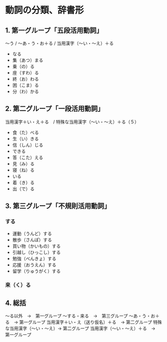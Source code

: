 # 動詞の分類、辞書形

## 1. 第一グループ「五段活用動詞」

〜う / 〜あ・う・お＋る / 当用漢字（〜い・〜え）＋る

- なる
- 集（あつ）まる
- 乗（の）る
- 座（すわ）る
- 終（お）わる
- 困（こま）る
- 分（わ）かる

## 2. 第二グループ「一段活用動詞」

当用漢字＋い・え＋る　/ 特殊な当用漢字（〜い・〜え）＋る（５）

- 食（た）べる
- 生（い）きる
- 信（しん）じる
- できる
- 答（こた）える
- 見（み）る
- 寝（ね）る
- いる
- 着（き）る
- 出（で）る


## 3. 第三グループ「不規則活用動詞」

### する

- 運動（うんど）する
- 散歩（さんぽ）する
- 買い物（かいもの）する
- 引越し（ひっこし）する
- 勉強（べんきょ）する
- 応援（おうえん）する
- 留学（りゅうがく）する

### 来（く）る

## 4. 総括

～る以外　→　第一グループ
〜する・来る　→　第三グループ
〜あ・う・お＋る　→ 第一グループ
当用漢字＋い・え（送り仮名）＋る　→ 第二グループ
特殊な当用漢字（〜い・〜え）→ 第二グループ
当用漢字（〜い・〜え）＋る　→　第一グループ
